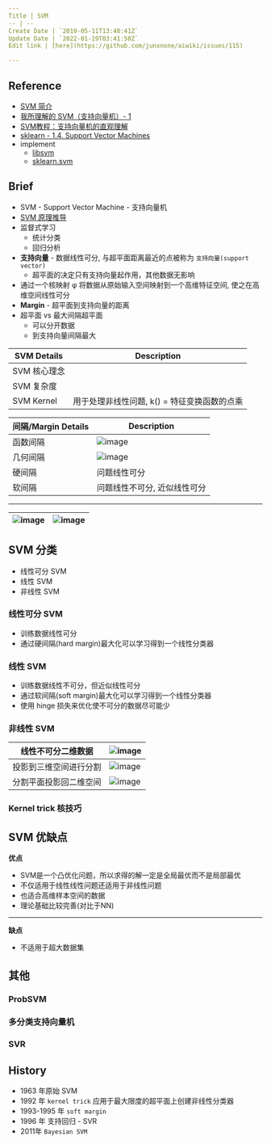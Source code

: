 ```yaml
---
Title | SVM
-- | --
Create Date | `2019-05-11T13:48:41Z`
Update Date | `2022-01-19T03:41:50Z`
Edit link | [here](https://github.com/junxnone/aiwiki/issues/115)

---
```

## Reference
- [SVM 简介](https://blog.csdn.net/liugan528/article/details/79448379)
- [我所理解的 SVM（支持向量机）- 1](https://zhuanlan.zhihu.com/p/22400898)
- [SVM教程：支持向量机的直观理解](https://zhuanlan.zhihu.com/p/40857202)
- [sklearn - 1.4. Support Vector Machines](http://scikit-learn.sourceforge.net/stable/modules/svm.html#svm)
- implement
  - [libsvm](https://www.csie.ntu.edu.tw/~cjlin/libsvm/)
  - [sklearn.svm](http://scikit-learn.sourceforge.net/stable/modules/classes.html#module-sklearn.svm)

## Brief
- SVM - Support Vector Machine - 支持向量机
- [SVM 原理推导](/SVM_原理推导)
- 监督式学习
  - 统计分类
  - 回归分析
- **支持向量** - 数据线性可分, 与超平面距离最近的点被称为 `支持向量(support vector)`
  - 超平面的决定只有支持向量起作用，其他数据无影响
- 通过一个核映射 φ 将数据从原始输入空间映射到一个高维特征空间, 使之在高维空间线性可分
- **Margin** - 超平面到支持向量的距离
- 超平面 vs 最大间隔超平面
  - 可以分开数据
  - 到支持向量间隔最大


SVM Details |  Description
-- | --
SVM 核心理念 |
SVM 复杂度 |
SVM Kernel | 用于处理非线性问题, k() = 特征变换函数的点乘

间隔/Margin Details |  Description
-- | --
函数间隔 | ![image](https://user-images.githubusercontent.com/2216970/112792644-748fb000-9096-11eb-99bf-6e28b3a300c6.png)
几何间隔 | ![image](https://user-images.githubusercontent.com/2216970/112792664-7ce7eb00-9096-11eb-9e03-7990cc6af19b.png)
硬间隔 | 问题线性可分
软间隔 | 问题线性不可分, 近似线性可分

---

![image](https://user-images.githubusercontent.com/2216970/112440204-f923bb00-8d84-11eb-95e7-d48162401bb7.png) | ![image](https://user-images.githubusercontent.com/2216970/72694308-89f27b80-3b6f-11ea-841c-d38bc20e01ca.png)
-- | --




## SVM 分类
- 线性可分 SVM
- 线性 SVM
- 非线性 SVM


### 线性可分 SVM
- 训练数据线性可分
- 通过硬间隔(hard margin)最大化可以学习得到一个线性分类器


### 线性 SVM
- 训练数据线性不可分，但近似线性可分
- 通过软间隔(soft margin)最大化可以学习得到一个线性分类器
- 使用 hinge 损失来优化使不可分的数据尽可能少

### 非线性 SVM

线性不可分二维数据 | ![image](https://user-images.githubusercontent.com/2216970/72697200-08541b00-3b7a-11ea-80d0-3defc81af899.png)
-- | --
投影到三维空间进行分割 | ![image](https://user-images.githubusercontent.com/2216970/72697631-7cdb8980-3b7b-11ea-82c3-821d339ac368.png)
分割平面投影回二维空间 | ![image](https://user-images.githubusercontent.com/2216970/72697533-3554fd80-3b7b-11ea-8c47-79e04127b042.png)

### Kernel trick 核技巧


## SVM 优缺点
**优点**
- SVM是一个凸优化问题，所以求得的解一定是全局最优而不是局部最优
- 不仅适用于线性线性问题还适用于非线性问题
- 也适合高维样本空间的数据
- 理论基础比较完善(对比于NN)
----
**缺点**
- 不适用于超大数据集

## 其他


### ProbSVM

### 多分类支持向量机

### SVR

## History

- 1963 年原始 SVM
- 1992 年 `kernel trick` 应用于最大限度的超平面上创建非线性分类器
- 1993-1995 年 `soft margin`
- 1996 年 支持回归 - SVR
- 2011年 `Bayesian SVM` 


